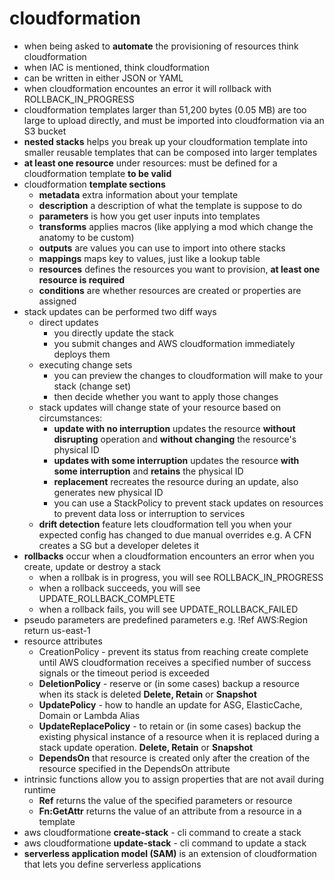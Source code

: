 # cloudformation

- when being asked to **automate** the provisioning of resources think cloudformation
- when IAC is mentioned, think cloudformation
- can be written in either JSON or YAML
- when cloudformation encountes an error it will rollback with ROLLBACK_IN_PROGRESS
- cloudformation templates larger than 51,200 bytes (0.05 MB) are too large to upload directly, and must be imported into cloudformation via an S3 bucket
- **nested stacks** helps you break up your cloudformation template into smaller reusable templates that can be composed into larger templates
- **at least one resource** under resources: must be defined for a cloudformation template **to be valid**
- cloudformation **template sections**
  - **metadata** extra information about your template
  - **description** a description of what the template is suppose to do
  - **parameters** is how you get user inputs into templates
  - **transforms** applies macros (like applying a mod which change the anatomy to be custom)
  - **outputs** are values you can use to import into othere stacks
  - **mappings** maps key to values, just like a lookup table
  - **resources** defines the resources you want to provision, **at least one resource is required**
  - **conditions** are whether resources are created or properties are assigned
- stack updates can be performed two diff ways
  - direct updates
    - you directly update the stack
    - you submit changes and AWS cloudformation immediately deploys them
  - executing change sets
    - you can preview the changes to cloudformation will make to your stack (change set)
    - then decide whether you want to apply those changes
  - stack updates will change state of your resource based on circumstances:
    - **update with no interruption** updates the resource **without disrupting** operation and **without changing** the resource's physical ID
    - **updates with some interruption** updates the resource **with some interruption** and **retains** the physical ID
    - **replacement** recreates the resource during an update, also generates new physical ID
    - you can use a StackPolicy to prevent stack updates on resources to prevent data loss or interruption to services
  - **drift detection** feature lets cloudformation tell you when your expected config has changed to due manual overrides e.g. A CFN creates a SG but a developer deletes it
- **rollbacks** occur when a cloudformation encounters an error when you create, update or destroy a stack
  - when a rollbak is in progress, you will see ROLLBACK_IN_PROGRESS
  - when a rollback succeeds, you will see UPDATE_ROLLBACK_COMPLETE
  - when a rollback fails, you will see UPDATE_ROLLBACK_FAILED
- pseudo parameters are predefined parameters e.g. !Ref AWS:Region return us-east-1
- resource attributes
  - CreationPolicy - prevent its status from reaching create complete until AWS cloudformation receives a specified number of success signals or the timeout period is exceeded
  - **DeletionPolicy** - reserve or (in some cases) backup a resource when its stack is deleted **Delete, Retain** or **Snapshot**
  - **UpdatePolicy** - how to handle an update for ASG, ElasticCache, Domain or Lambda Alias
  - **UpdateReplacePolicy** - to retain or (in some cases) backup the existing physical instance of a resource when it is replaced during a stack update operation. **Delete, Retain** or **Snapshot**
  - **DependsOn** that resource is created only after the creation of the resource specified in the DependsOn attribute
- intrinsic functions allow you to assign properties that are not avail during runtime
  - **Ref** returns the value of the specified parameters or resource
  - **Fn:GetAttr** returns the value of an attribute from a resource in a template
- aws cloudformatione **create-stack** - cli command to create a stack
- aws cloudformatione **update-stack** - cli command to update a stack
- **serverless application model (SAM)** is an extension of cloudformation that lets you define serverless applications
